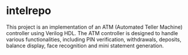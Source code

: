 # intelrepo
This project is an implementation of an ATM (Automated Teller Machine) controller using Verilog HDL. The ATM controller is designed to handle various functionalities, including PIN verification, withdrawals, deposits, balance display, face recognition and mini statement generation.
